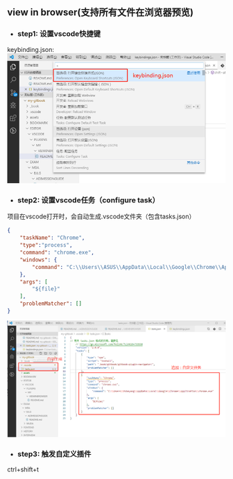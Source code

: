 <!-- toc -->
## view in browser(支持所有文件在浏览器预览)
+ ### step1: 设置vscode快捷键   
keybinding.json:   
![Image Text](./vscode-keybinding.png)   
+ ### step2: 设置vscode任务（configure task）   
项目在vscode打开时，会自动生成.vscode文件夹（包含tasks.json）
```json
{
    "taskName": "Chrome",
    "type":"process",
    "command": "chrome.exe",
    "windows": {
        "command": "C:\\Users\\ASUS\\AppData\\Local\\Google\\Chrome\\Application\\chrome.exe"
    },
    "args": [
        "${file}"
    ],
    "problemMatcher": []
}
```
![Image Text](./vscode-tasks.png) 
+ ### step3: 触发自定义插件
ctrl+shift+t
<!-- endtoc -->